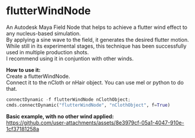 # flutterWindNode

An Autodesk Maya Field Node that helps to achieve a flutter wind effect to any nucleus-based simulation.  
By applying a sine wave to the field, it generates the desired flutter motion.  
While still in its experimental stages, this technique has been successfully used in multiple production shots.  
I recommend using it in conjuntion with other winds.


**How to use it:**  
Create a flutterWindNode.  
Connect it to the nCloth or nHair object. You can use mel or python to do that.  
```python
connectDynamic -f flutterWindNode nClothObject;   
cmds.connectDynamic("flutterWindNode", "nClothObject", f=True) 
```

**Basic example, with no other wind applied:**  
https://github.com/user-attachments/assets/8e3979cf-05a1-4047-910e-1cf37181258a
